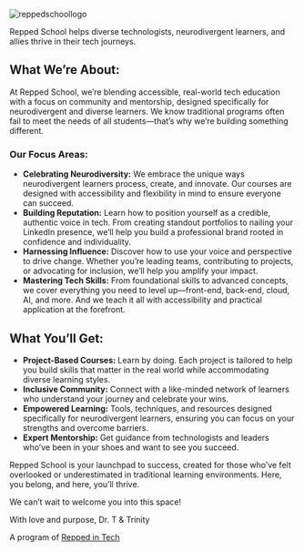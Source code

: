 ![reppedschoollogo](https://github.com/user-attachments/assets/d6bcd3f9-1afb-48d8-ba1a-55ab41954dcd)

Repped School helps diverse technologists, neurodivergent learners, and allies thrive in their tech journeys.

## What We’re About:
At Repped School, we’re blending accessible, real-world tech education with a focus on community and mentorship, designed specifically for neurodivergent and diverse learners. We know traditional programs often fail to meet the needs of all students—that’s why we’re building something different.

### Our Focus Areas:
- **Celebrating Neurodiversity:** We embrace the unique ways neurodivergent learners process, create, and innovate. Our courses are designed with accessibility and flexibility in mind to ensure everyone can succeed.
- **Building Reputation:** Learn how to position yourself as a credible, authentic voice in tech. From creating standout portfolios to nailing your LinkedIn presence, we’ll help you build a professional brand rooted in confidence and individuality.
- **Harnessing Influence:** Discover how to use your voice and perspective to drive change. Whether you’re leading teams, contributing to projects, or advocating for inclusion, we’ll help you amplify your impact.
- **Mastering Tech Skills:** From foundational skills to advanced concepts, we cover everything you need to level up—front-end, back-end, cloud, AI, and more. And we teach it all with accessibility and practical application at the forefront.

## What You’ll Get:
- **Project-Based Courses:** Learn by doing. Each project is tailored to help you build skills that matter in the real world while accommodating diverse learning styles.
- **Inclusive Community:** Connect with a like-minded network of learners who understand your journey and celebrate your wins.
- **Empowered Learning:** Tools, techniques, and resources designed specifically for neurodivergent learners, ensuring you can focus on your strengths and overcome barriers.
- **Expert Mentorship:** Get guidance from technologists and leaders who’ve been in your shoes and want to see you succeed.

Repped School is your launchpad to success, created for those who’ve felt overlooked or underestimated in traditional learning environments. Here, you belong, and here, you’ll thrive.

We can’t wait to welcome you into this space!

With love and purpose,
Dr. T & Trinity

A program of [Repped in Tech](https://github.com/Repped-In-Tech)


